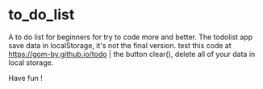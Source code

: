 # to_do_list
A to do list for beginners for try to code more and better.
The todolist app save data in localStorage,
it's not the final version.
test this code at https://gom-by.github.io/todo |
the button clear(), delete all of your data in local storage.

Have fun !
